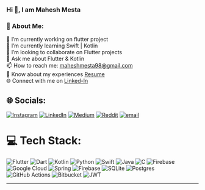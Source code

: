 ### Hi 👋, I am Mahesh Mesta 
### 💫 About Me:
🔭 I’m currently working on flutter project<br>🌱 I’m currently learning Swift | Kotlin<br>👯 I’m looking to collaborate on Flutter projects<br>💬 Ask me about Flutter & Kotlin<br>📫 How to reach me: maheshmesta98@gmail.com<br>📄 Know about my experiences <a href="https://drive.google.com/file/d/1UsqrsXa71CBK-KNx3d03HjECDf2tgq1i/view?usp=sharing">Resume<a/><br>🌐 Connect with me on <a href="https://www.linkedin.com/in/mahesh-mesta-296b4b16b/">Linked-In<a/>


## 🌐 Socials:
[![Instagram](https://img.shields.io/badge/Instagram-%23E4405F.svg?logo=Instagram&logoColor=white)](https://instagram.com/i.geek_coder) [![LinkedIn](https://img.shields.io/badge/LinkedIn-%230077B5.svg?logo=linkedin&logoColor=white)](https://www.linkedin.com/in/mahesh-mesta-296b4b16b/) [![Medium](https://img.shields.io/badge/Medium-12100E?logo=medium&logoColor=white)](https://medium.com/@maheshmesta) [![Reddit](https://img.shields.io/badge/Reddit-%23FF4500.svg?logo=Reddit&logoColor=white)](https://www.reddit.com/user/Mayya_Finish8973/) [![email](https://img.shields.io/badge/Email-D14836?logo=gmail&logoColor=white)](mailto:maheshmesta98@gmail.com) 

# 💻 Tech Stack:
![Flutter](https://img.shields.io/badge/Flutter-%2302569B.svg?style=for-the-badge&logo=Flutter&logoColor=white) ![Dart](https://img.shields.io/badge/dart-%230175C2.svg?style=for-the-badge&logo=dart&logoColor=white) ![Kotlin](https://img.shields.io/badge/kotlin-%237F52FF.svg?style=for-the-badge&logo=kotlin&logoColor=white) ![Python](https://img.shields.io/badge/python-3670A0?style=for-the-badge&logo=python&logoColor=ffdd54) ![Swift](https://img.shields.io/badge/swift-F54A2A?style=for-the-badge&logo=swift&logoColor=white) ![Java](https://img.shields.io/badge/java-%23ED8B00.svg?style=for-the-badge&logo=openjdk&logoColor=white) ![C](https://img.shields.io/badge/c-%2300599C.svg?style=for-the-badge&logo=c&logoColor=white) ![Firebase](https://img.shields.io/badge/firebase-%23039BE5.svg?style=for-the-badge&logo=firebase) ![Google Cloud](https://img.shields.io/badge/GoogleCloud-%234285F4.svg?style=for-the-badge&logo=google-cloud&logoColor=white) ![Spring](https://img.shields.io/badge/spring-%236DB33F.svg?style=for-the-badge&logo=spring&logoColor=white) ![Firebase](https://img.shields.io/badge/firebase-a08021?style=for-the-badge&logo=firebase&logoColor=ffcd34) ![SQLite](https://img.shields.io/badge/sqlite-%2307405e.svg?style=for-the-badge&logo=sqlite&logoColor=white) ![Postgres](https://img.shields.io/badge/postgres-%23316192.svg?style=for-the-badge&logo=postgresql&logoColor=white) ![GitHub Actions](https://img.shields.io/badge/github%20actions-%232671E5.svg?style=for-the-badge&logo=githubactions&logoColor=white) ![Bitbucket](https://img.shields.io/badge/bitbucket-%230047B3.svg?style=for-the-badge&logo=bitbucket&logoColor=white) ![JWT](https://img.shields.io/badge/JWT-black?style=for-the-badge&logo=JSON%20web%20tokens)

---
<!-- Proudly created with GPRM ( https://gprm.itsvg.in ) -->
